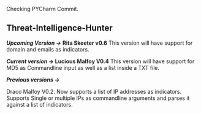 Checking PYCharm Commit.
<h2> Threat-Intelligence-Hunter</h2>

<b><i>Upcoming Version -></b></i> <b>Rita Skeeter v0.6</b>
This version will have support for domain and emails as indicators. 

<b><i>Current version -> </b></i><b>Lucious Malfoy V0.4</b>
This version will have support for MD5 as Commandline input as well as a list inside a TXT file.

<b><i>Previous versions -> </b></i>

Draco Malfoy V0.2.
Now supports a list of IP addresses as indicators.
Supports Single or multiple IPs as commandline arguments and parses it against a list of indicators.
